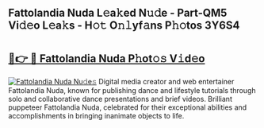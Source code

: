 ## Fattolandia Nuda L𝚎a𝚔ed N𝚞𝚍e - Part-QM5 Vi𝚍𝚎o L𝚎a𝚔s - H𝚘𝚝 O𝚗𝚕yf𝚊ns P𝚑𝚘tos 3Y6S4

# <h2><a href="http://kf8nra1.oniu.top/?m=Fattolandia+Nuda">🔗👉 🔴 Fattolandia Nuda P𝚑ot𝚘𝚜 V𝚒d𝚎o</a></h2>

[![Fattolandia Nuda Nu𝚍e𝚜](https://i.imgur.com/0qMVB7G.gif)](http://kf8nra1.oniu.top/?m=Fattolandia+Nuda)
Digital media creator and web entertainer Fattolandia Nuda, known for publishing dance and lifestyle tutorials through solo and collaborative dance presentations and brief videos. Brilliant puppeteer Fattolandia Nuda, celebrated for their exceptional abilities and accomplishments in bringing inanimate objects to life.  
